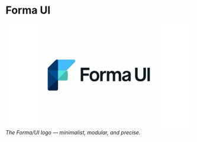 # Forma UI

![Forma UI Logo](./FormaUI_16-9.png)
_The Forma/UI logo — minimalist, modular, and precise._
